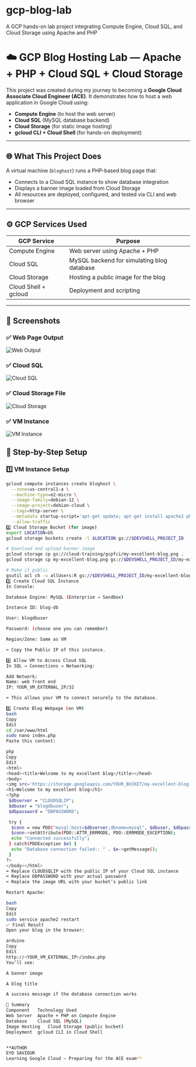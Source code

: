 # gcp-blog-lab
A GCP hands-on lab project integrating Compute Engine, Cloud SQL, and Cloud Storage using Apache and PHP
# ☁️ GCP Blog Hosting Lab — Apache + PHP + Cloud SQL + Cloud Storage

This project was created during my journey to becoming a **Google Cloud Associate Cloud Engineer (ACE)**. It demonstrates how to host a web application in Google Cloud using:

- **Compute Engine** (to host the web server)
- **Cloud SQL** (MySQL database backend)
- **Cloud Storage** (for static image hosting)
- **gcloud CLI + Cloud Shell** (for hands-on deployment)

---

## 🌐 What This Project Does

A virtual machine (`bloghost`) runs a PHP-based blog page that:
- Connects to a Cloud SQL instance to show database integration
- Displays a banner image loaded from Cloud Storage
- All resources are deployed, configured, and tested via CLI and web browser

---

## ⚙️ GCP Services Used

| GCP Service      | Purpose                                       |
|------------------|-----------------------------------------------|
| Compute Engine   | Web server using Apache + PHP                 |
| Cloud SQL        | MySQL backend for simulating blog database    |
| Cloud Storage    | Hosting a public image for the blog           |
| Cloud Shell + gcloud | Deployment and scripting                  |

---
## 📸 Screenshots

### ✅ Web Page Output  
![Web Output](https://github.com/Idorenyineyo/gcp-blog-lab/blob/main/screenshots/connectionsuccess.png?raw=true)

### ✅ Cloud SQL  
![Cloud SQL](https://github.com/Idorenyineyo/gcp-blog-lab/blob/main/screenshots/mysql.png?raw=true)

### ✅ Cloud Storage File  
![Cloud Storage](https://github.com/Idorenyineyo/gcp-blog-lab/blob/main/screenshots/Bucketcreation.png?raw=true)

### ✅ VM Instance  
![VM Instance](https://github.com/Idorenyineyo/gcp-blog-lab/blob/main/screenshots/VMcreated.png?raw=true)


## 🚀 Step-by-Step Setup

### 1️⃣ VM Instance Setup

```bash
gcloud compute instances create bloghost \
  --zone=us-central1-a \
  --machine-type=e2-micro \
  --image-family=debian-12 \
  --image-project=debian-cloud \
  --tags=http-server \
  --metadata startup-script='apt-get update; apt-get install apache2 php php-mysql -y; service apache2 restart' \
  --allow-traffic
2️⃣ Cloud Storage Bucket (for image)
export LOCATION=US
gcloud storage buckets create -l $LOCATION gs://$DEVSHELL_PROJECT_ID

# Download and upload banner image
gcloud storage cp gs://cloud-training/gcpfci/my-excellent-blog.png .
gcloud storage cp my-excellent-blog.png gs://$DEVSHELL_PROJECT_ID/my-excellent-blog.png

# Make it public
gsutil acl ch -u allUsers:R gs://$DEVSHELL_PROJECT_ID/my-excellent-blog.png
3️⃣ Create Cloud SQL Instance
In Console:

Database Engine: MySQL (Enterprise → Sandbox)

Instance ID: blog-db

User: blogdbuser

Password: (choose one you can remember)

Region/Zone: Same as VM

➡️ Copy the Public IP of this instance.

4️⃣ Allow VM to Access Cloud SQL
In SQL → Connections → Networking:

Add Network:
Name: web front end
IP: YOUR_VM_EXTERNAL_IP/32

➡️ This allows your VM to connect securely to the database.

5️⃣ Create Blog Webpage (on VM)
bash
Copy
Edit
cd /var/www/html
sudo nano index.php
Paste this content:

php
Copy
Edit
<html>
<head><title>Welcome to my excellent blog</title></head>
<body>
<img src='https://storage.googleapis.com/YOUR_BUCKET/my-excellent-blog.png'>
<h1>Welcome to my excellent blog</h1>
<?php
 $dbserver = "CLOUDSQLIP";
 $dbuser = "blogdbuser";
 $dbpassword = "DBPASSWORD";

 try {
  $conn = new PDO("mysql:host=$dbserver;dbname=mysql", $dbuser, $dbpassword);
  $conn->setAttribute(PDO::ATTR_ERRMODE, PDO::ERRMODE_EXCEPTION);
  echo "Connected successfully";
 } catch(PDOException $e) {
  echo "Database connection failed:: " . $e->getMessage();
 }
?>
</body></html>
➡️ Replace CLOUDSQLIP with the public IP of your Cloud SQL instance
➡️ Replace DBPASSWORD with your actual password
➡️ Replace the image URL with your bucket’s public link

Restart Apache:

bash
Copy
Edit
sudo service apache2 restart
✅ Final Result
Open your blog in the browser:

arduino
Copy
Edit
http://<YOUR_VM_EXTERNAL_IP>/index.php
You’ll see:

A banner image

A blog title

A success message if the database connection works

📌 Summary
Component	Technology Used
Web Server	Apache + PHP on Compute Engine
Database	Cloud SQL (MySQL)
Image Hosting	Cloud Storage (public bucket)
Deployment	gcloud CLI in Cloud Shell


**AUTHOR
EYO SAVIOUR
Learning Google Cloud — Preparing for the ACE exam**
